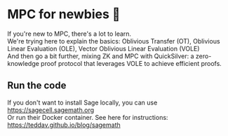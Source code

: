 # MPC for newbies 👶

If you're new to MPC, there's a lot to learn.  
We're trying here to explain the basics: Oblivious Transfer (OT), Oblivious Linear Evaluation (OLE), Vector Oblivious Linear Evaluation (VOLE)  
And then go a bit further, mixing ZK and MPC with QuickSilver: a zero-knowledge proof protocol that leverages VOLE to achieve efficient proofs.


## Run the code

If you don't want to install Sage locally, you can use https://sagecell.sagemath.org  
Or run their Docker container. See here for instructions: https://teddav.github.io/blog/sagemath

